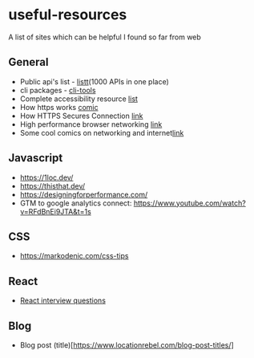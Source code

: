 # useful-resources
A list of sites which can be helpful I found so far from web

## General
* Public api's list - [listt](https://listt.xyz/)(1000 APIs in one place)
* cli packages - [cli-tools](https://github.com/sindresorhus/awesome-nodejs#command-line-utilities)
* Complete accessibility resource [list](https://a11yresources.webflow.io/)
* How https works [comic](https://howhttps.works/episodes/)
* How HTTPS Secures Connection [link](https://blog.hartleybrody.com/https-certificates/)
* High performance browser networking [link](https://hpbn.co/)
* Some cool comics on networking and internet[link](https://wizardzines.com/)

## Javascript

* https://1loc.dev/
* https://thisthat.dev/
* https://designingforperformance.com/
* GTM to google analytics connect: https://www.youtube.com/watch?v=RFdBnEi9JTA&t=1s

## CSS

* https://markodenic.com/css-tips

## React
* [React interview questions](https://blog.scrimba.com/react-interview-questions/#is-the-virtual-dom-the-same-as-the-shadow-dom)

## Blog 

* Blog post (title)[https://www.locationrebel.com/blog-post-titles/]
